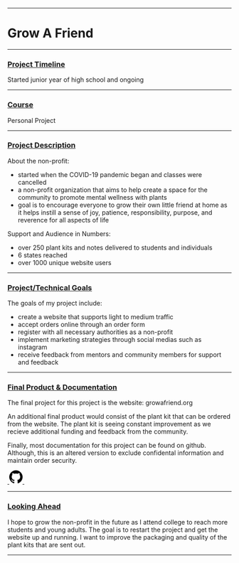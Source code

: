 
---

# Grow A Friend

---

### <u>Project Timeline</u>
Started junior year of high school and ongoing

---

### <u>Course</u>
Personal Project

---

### <u>Project Description</u>
About the non-profit:
- started when the COVID-19 pandemic began and classes were cancelled
- a non-profit organization that aims to help create a space for the community to promote mental wellness with plants
- goal is to encourage everyone to grow their own little friend at home as it helps instill a sense of joy, patience, responsibility, purpose, and reverence for all aspects of life

Support and Audience in Numbers:
- over 250 plant kits and notes delivered to students and individuals
- 6 states reached
- over 1000 unique website users
---

### <u>Project/Technical Goals</u>
The goals of my project include:
- create a website that supports light to medium traffic
- accept orders online through an order form
- register with all necessary authorities as a non-profit
- implement marketing strategies through social medias such as instagram
- receive feedback from mentors and community members for support and feedback

---

### <u>Final Product & Documentation</u>
The final project for this project is the website: <a href='https://growafriend.org' target='_blank' style='text-decoration: none;'>growafriend.org</a>

An additional final product would consist of the plant kit that can be ordered from the website. The plant kit is seeing constant improvement as we recieve additional funding and feedback from the community.

Finally, most documentation for this project can be found on github. Although, this is an altered version to exclude confidental information and maintain order security.

<div class='icon-container'>
        <a href='https://github.com/jpurista/112-term-project' target='_blank'>&nbsp;<img src='/resources/icons/github.svg' width='30' height='30' alt='link to Juan Pablos GitHub' class='icon'>&nbsp;</a>
</div>

---

### <u>Looking Ahead</u>
I hope to grow the non-profit in the future as I attend college to reach more students and young adults. The goal is to restart the project and get the website up and running. I want to improve the packaging and quality of the plant kits that are sent out.

---
